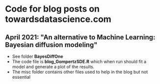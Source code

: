 # Code for blog posts on towardsdatascience.com

## April 2021: "An alternative to Machine Learning: Bayesian diffusion modeling"
- See folder **BayesDiffOne**
- The code file is **blog_GompertzSDE.R** which when run should fit a model and generate a plot of the results.  
- The misc folder contains other files used to help in the blog but not essential

